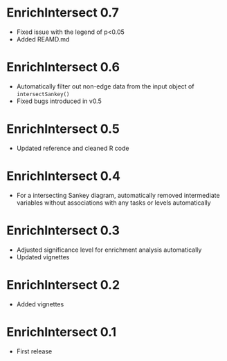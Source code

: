 # EnrichIntersect 0.7

- Fixed issue with the legend of p<0.05
- Added REAMD.md

# EnrichIntersect 0.6

- Automatically filter out non-edge data from the input object of `intersectSankey()`
- Fixed bugs introduced in v0.5

# EnrichIntersect 0.5

- Updated reference and cleaned R code

# EnrichIntersect 0.4

- For a intersecting Sankey diagram, automatically removed intermediate variables without associations with any tasks or levels automatically

# EnrichIntersect 0.3

- Adjusted significance level for enrichment analysis automatically
- Updated vignettes

# EnrichIntersect 0.2

- Added vignettes

# EnrichIntersect 0.1

- First release
